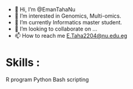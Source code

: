 - 👋 Hi, I’m @EmanTahaNu
- 👀 I’m interested in Genomics, Multi-omics.
- 🌱 I’m currently Informatics master student.
- 💞️ I’m looking to collaborate on ...
- 📫 How to reach me E.Taha2204@nu.edu.eg
  

<!---
EmanTahaNu/EmanTahaNu is a ✨ special ✨ repository because its `README.md` (this file) appears on your GitHub profile.
You can click the Preview link to take a look at your changes.
--->
# Skills :
R program Python Bash scripting 
